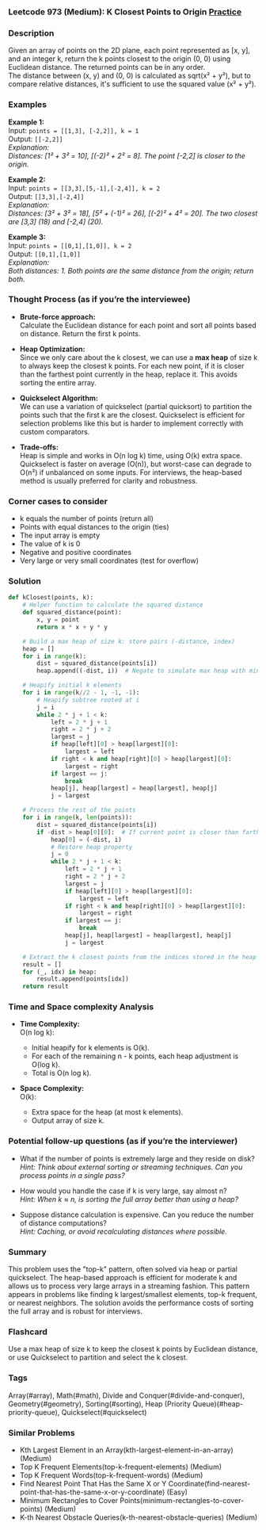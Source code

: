 ### Leetcode 973 (Medium): K Closest Points to Origin [Practice](https://leetcode.com/problems/k-closest-points-to-origin)

### Description  
Given an array of points on the 2D plane, each point represented as [x, y], and an integer k, return the k points closest to the origin (0, 0) using Euclidean distance. The returned points can be in any order.  
The distance between (x, y) and (0, 0) is calculated as sqrt(x² + y²), but to compare relative distances, it's sufficient to use the squared value (x² + y²).

### Examples  

**Example 1:**  
Input: `points = [[1,3], [-2,2]], k = 1`  
Output: `[[-2,2]]`  
*Explanation:  
Distances: [1² + 3² = 10], [(-2)² + 2² = 8]. The point [-2,2] is closer to the origin.*

**Example 2:**  
Input: `points = [[3,3],[5,-1],[-2,4]], k = 2`  
Output: `[[3,3],[-2,4]]`  
*Explanation:  
Distances: [3² + 3² = 18], [5² + (-1)² = 26], [(-2)² + 4² = 20]. The two closest are [3,3] (18) and [-2,4] (20).*

**Example 3:**  
Input: `points = [[0,1],[1,0]], k = 2`  
Output: `[[0,1],[1,0]]`  
*Explanation:  
Both distances: 1. Both points are the same distance from the origin; return both.*

### Thought Process (as if you’re the interviewee)  
- **Brute-force approach:**  
  Calculate the Euclidean distance for each point and sort all points based on distance. Return the first k points.

- **Heap Optimization:**  
  Since we only care about the k closest, we can use a **max heap** of size k to always keep the closest k points. For each new point, if it is closer than the farthest point currently in the heap, replace it. This avoids sorting the entire array.

- **Quickselect Algorithm:**  
  We can use a variation of quickselect (partial quicksort) to partition the points such that the first k are the closest. Quickselect is efficient for selection problems like this but is harder to implement correctly with custom comparators.

- **Trade-offs:**  
  Heap is simple and works in O(n log k) time, using O(k) extra space.  
  Quickselect is faster on average (O(n)), but worst-case can degrade to O(n²) if unbalanced on some inputs. For interviews, the heap-based method is usually preferred for clarity and robustness.

### Corner cases to consider  
- k equals the number of points (return all)
- Points with equal distances to the origin (ties)
- The input array is empty
- The value of k is 0
- Negative and positive coordinates
- Very large or very small coordinates (test for overflow)

### Solution

```python
def kClosest(points, k):
    # Helper function to calculate the squared distance
    def squared_distance(point):
        x, y = point
        return x * x + y * y

    # Build a max heap of size k: store pairs (-distance, index)
    heap = []
    for i in range(k):
        dist = squared_distance(points[i])
        heap.append((-dist, i))  # Negate to simulate max heap with min heap logic

    # Heapify initial k elements
    for i in range(k//2 - 1, -1, -1):
        # Heapify subtree rooted at i
        j = i
        while 2 * j + 1 < k:
            left = 2 * j + 1
            right = 2 * j + 2
            largest = j
            if heap[left][0] > heap[largest][0]:
                largest = left
            if right < k and heap[right][0] > heap[largest][0]:
                largest = right
            if largest == j:
                break
            heap[j], heap[largest] = heap[largest], heap[j]
            j = largest

    # Process the rest of the points
    for i in range(k, len(points)):
        dist = squared_distance(points[i])
        if -dist > heap[0][0]:  # If current point is closer than farthest in heap
            heap[0] = (-dist, i)
            # Restore heap property
            j = 0
            while 2 * j + 1 < k:
                left = 2 * j + 1
                right = 2 * j + 2
                largest = j
                if heap[left][0] > heap[largest][0]:
                    largest = left
                if right < k and heap[right][0] > heap[largest][0]:
                    largest = right
                if largest == j:
                    break
                heap[j], heap[largest] = heap[largest], heap[j]
                j = largest

    # Extract the k closest points from the indices stored in the heap
    result = []
    for (_, idx) in heap:
        result.append(points[idx])
    return result
```

### Time and Space complexity Analysis  

- **Time Complexity:**  
  O(n log k):  
  - Initial heapify for k elements is O(k).
  - For each of the remaining n - k points, each heap adjustment is O(log k).
  - Total is O(n log k).

- **Space Complexity:**  
  O(k):  
  - Extra space for the heap (at most k elements).
  - Output array of size k.

### Potential follow-up questions (as if you’re the interviewer)  

- What if the number of points is extremely large and they reside on disk?  
  *Hint: Think about external sorting or streaming techniques. Can you process points in a single pass?*

- How would you handle the case if k is very large, say almost n?  
  *Hint: When k ≈ n, is sorting the full array better than using a heap?*

- Suppose distance calculation is expensive. Can you reduce the number of distance computations?  
  *Hint: Caching, or avoid recalculating distances where possible.*

### Summary
This problem uses the "top-k" pattern, often solved via heap or partial quickselect. The heap-based approach is efficient for moderate k and allows us to process very large arrays in a streaming fashion. This pattern appears in problems like finding k largest/smallest elements, top-k frequent, or nearest neighbors. The solution avoids the performance costs of sorting the full array and is robust for interviews.


### Flashcard
Use a max heap of size k to keep the closest k points by Euclidean distance, or use Quickselect to partition and select the k closest.

### Tags
Array(#array), Math(#math), Divide and Conquer(#divide-and-conquer), Geometry(#geometry), Sorting(#sorting), Heap (Priority Queue)(#heap-priority-queue), Quickselect(#quickselect)

### Similar Problems
- Kth Largest Element in an Array(kth-largest-element-in-an-array) (Medium)
- Top K Frequent Elements(top-k-frequent-elements) (Medium)
- Top K Frequent Words(top-k-frequent-words) (Medium)
- Find Nearest Point That Has the Same X or Y Coordinate(find-nearest-point-that-has-the-same-x-or-y-coordinate) (Easy)
- Minimum Rectangles to Cover Points(minimum-rectangles-to-cover-points) (Medium)
- K-th Nearest Obstacle Queries(k-th-nearest-obstacle-queries) (Medium)